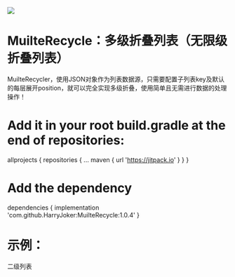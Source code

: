 [![](https://jitpack.io/v/HarryJoker/MuilteRecycle.svg)](https://jitpack.io/#HarryJoker/MuilteRecycle)

# MuilteRecycle：多级折叠列表（无限级折叠列表）

MuilteRecycler，使用JSON对象作为列表数据源，只需要配置子列表key及默认的每层展开position，就可以完全实现多级折叠，使用简单且无需进行数据的处理操作！
# Add it in your root build.gradle at the end of repositories:
allprojects {
		repositories {
			...
			maven { url 'https://jitpack.io' }
		}
	}

# Add the dependency
dependencies {
	        implementation 'com.github.HarryJoker:MuilteRecycle:1.0.4'
	}

# 示例：
二级列表
